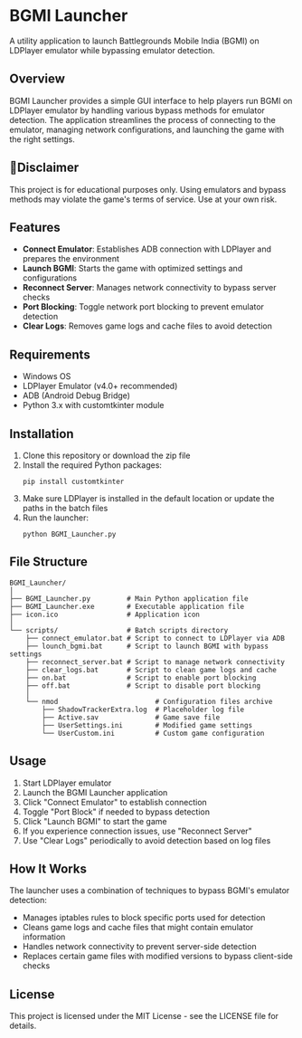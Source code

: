 # BGMI Launcher

A utility application to launch Battlegrounds Mobile India (BGMI) on LDPlayer emulator while bypassing emulator detection.


## Overview

BGMI Launcher provides a simple GUI interface to help players run BGMI on LDPlayer emulator by handling various bypass methods for emulator detection. The application streamlines the process of connecting to the emulator, managing network configurations, and launching the game with the right settings.

## 🔴Disclaimer

This project is for educational purposes only. Using emulators and bypass methods may violate the game's terms of service. Use at your own risk.


## Features

- **Connect Emulator**: Establishes ADB connection with LDPlayer and prepares the environment
- **Launch BGMI**: Starts the game with optimized settings and configurations
- **Reconnect Server**: Manages network connectivity to bypass server checks
- **Port Blocking**: Toggle network port blocking to prevent emulator detection
- **Clear Logs**: Removes game logs and cache files to avoid detection

## Requirements

- Windows OS
- LDPlayer Emulator (v4.0+ recommended)
- ADB (Android Debug Bridge)
- Python 3.x with customtkinter module

## Installation

1. Clone this repository or download the zip file
2. Install the required Python packages:
   ```
   pip install customtkinter
   ```
3. Make sure LDPlayer is installed in the default location or update the paths in the batch files
4. Run the launcher:
   ```
   python BGMI_Launcher.py
   ```
   
## File Structure

```
BGMI_Launcher/
│
├── BGMI_Launcher.py         # Main Python application file
├── BGMI_Launcher.exe        # Executable application file
├── icon.ico                 # Application icon
│
└── scripts/                 # Batch scripts directory
    ├── connect_emulator.bat # Script to connect to LDPlayer via ADB
    ├── lounch_bgmi.bat      # Script to launch BGMI with bypass settings
    ├── reconnect_server.bat # Script to manage network connectivity
    ├── clear_logs.bat       # Script to clean game logs and cache
    ├── on.bat               # Script to enable port blocking
    ├── off.bat              # Script to disable port blocking
    │
    └── nmod                        # Configuration files archive
        ├── ShadowTrackerExtra.log  # Placeholder log file
        ├── Active.sav              # Game save file
        ├── UserSettings.ini        # Modified game settings
        └── UserCustom.ini          # Custom game configuration
```   

## Usage

1. Start LDPlayer emulator
2. Launch the BGMI Launcher application
3. Click "Connect Emulator" to establish connection
4. Toggle "Port Block" if needed to bypass detection
5. Click "Launch BGMI" to start the game
6. If you experience connection issues, use "Reconnect Server"
7. Use "Clear Logs" periodically to avoid detection based on log files

## How It Works

The launcher uses a combination of techniques to bypass BGMI's emulator detection:

- Manages iptables rules to block specific ports used for detection
- Cleans game logs and cache files that might contain emulator information
- Handles network connectivity to prevent server-side detection
- Replaces certain game files with modified versions to bypass client-side checks

## License

This project is licensed under the MIT License - see the LICENSE file for details.
